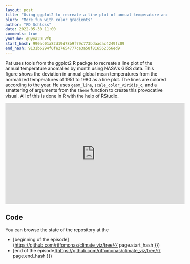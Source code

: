 ```yaml
---
layout: post
title: "Using ggplot2 to recreate a line plot of annual temperature anomalies (CC217)"
blurb: "More fun with color gradients"
author: "PD Schloss"
date: 2022-05-30 11:00
comments: true
youtube: gOyya2DLVfQ
start_hash: 990ac01a82d19d78b9f79c773bdaadac4249fc09
end_hash: 9131b6294f0fe27654777ce3a58f816562356ed9
---
```


Pat uses tools from the ggplot2 R packge to recreate a line plot of the annual temperature anomalies by month using NASA's GISS data. This figure shows the deviation in annual global mean temperatures from the normalized temperatures of 1951 to 1980 as a line plot. The lines are colored according to the year. He uses `geom_line`, `scale_color_viridis_c`, and a smattering of arguments from the `theme` function to create this provocative visual. All of this is done in R with the help of RStudio.


<iframe style="margin: 0 auto;display:block;" width="560" height="315" src="https://www.youtube.com/embed/{{ page.youtube }}" frameborder="0" allow="accelerometer; autoplay; encrypted-media; gyroscope; picture-in-picture" allowfullscreen></iframe>


## Code

You can browse the state of the repository at the
* [beginning of the episode](https://github.com/riffomonas/climate_viz/tree/{{ page.start_hash }})
* [end of the episode](https://github.com/riffomonas/climate_viz/tree/{{ page.end_hash }})
